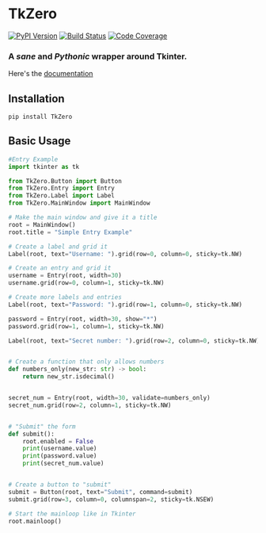 # TkZero
[![PyPI Version][pypi-image]][pypi-url]
[![Build Status][build-image]][build-url]
[![Code Coverage][coverage-image]][coverage-url]

### A _sane_ and _Pythonic_ wrapper around Tkinter.

Here's the [documentation](https://bobingstern.github.io/TkZero/)

## Installation
```pip install TkZero```

## Basic Usage
```python
#Entry Example
import tkinter as tk

from TkZero.Button import Button
from TkZero.Entry import Entry
from TkZero.Label import Label
from TkZero.MainWindow import MainWindow

# Make the main window and give it a title
root = MainWindow()
root.title = "Simple Entry Example"

# Create a label and grid it
Label(root, text="Username: ").grid(row=0, column=0, sticky=tk.NW)

# Create an entry and grid it
username = Entry(root, width=30)
username.grid(row=0, column=1, sticky=tk.NW)

# Create more labels and entries
Label(root, text="Password: ").grid(row=1, column=0, sticky=tk.NW)

password = Entry(root, width=30, show="*")
password.grid(row=1, column=1, sticky=tk.NW)

Label(root, text="Secret number: ").grid(row=2, column=0, sticky=tk.NW)


# Create a function that only allows numbers
def numbers_only(new_str: str) -> bool:
    return new_str.isdecimal()


secret_num = Entry(root, width=30, validate=numbers_only)
secret_num.grid(row=2, column=1, sticky=tk.NW)


# "Submit" the form
def submit():
    root.enabled = False
    print(username.value)
    print(password.value)
    print(secret_num.value)


# Create a button to "submit"
submit = Button(root, text="Submit", command=submit)
submit.grid(row=3, column=0, columnspan=2, sticky=tk.NSEW)

# Start the mainloop like in Tkinter
root.mainloop()

```


<!-- Badges -->

[pypi-image]: https://img.shields.io/pypi/v/TkZero
[pypi-url]: https://pypi.org/project/TkZero/
[build-image]: https://github.com/UnsignedArduino/TkZero/actions/workflows/build.yml/badge.svg
[build-url]: https://github.com/UnsignedArduino/TkZero/actions/workflows/build.yml
[coverage-image]: https://codecov.io/gh/UnsignedArduino/TkZero/branch/main/graph/badge.svg?token=ZUP6MD6INL
[coverage-url]: https://codecov.io/gh/UnsignedArduino/TkZero
[docs]: https://bobingstern.github.io/TkZero/
